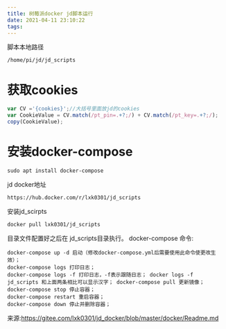 ```yaml
---
title: 树莓派docker jd脚本运行
date: 2021-04-11 23:10:22
tags:
---
```


脚本本地路径
```
/home/pi/jd/jd_scripts
```

# 获取cookies

```js
var CV ='{cookies}';//大括号里面放jd的cookies
var CookieValue = CV.match(/pt_pin=.+?;/) + CV.match(/pt_key=.+?;/);
copy(CookieValue);
```


# 安装docker-compose

```
sudo apt install docker-compose
```

jd docker地址
```
https://hub.docker.com/r/lxk0301/jd_scripts
```

安装jd_scirpts

```
docker pull lxk0301/jd_scripts
```

目录文件配置好之后在 jd_scripts目录执行。
docker-compose 命令:
```
docker-compose up -d 启动（修改docker-compose.yml后需要使用此命令使更改生效）；
docker-compose logs 打印日志；
docker-compose logs -f 打印日志，-f表示跟随日志； docker logs -f jd_scripts 和上面两条相比可以显示汉字； docker-compose pull 更新镜像；
docker-compose stop 停止容器；
docker-compose restart 重启容器；
docker-compose down 停止并删除容器；
```

来源:https://gitee.com/lxk0301/jd_docker/blob/master/docker/Readme.md
